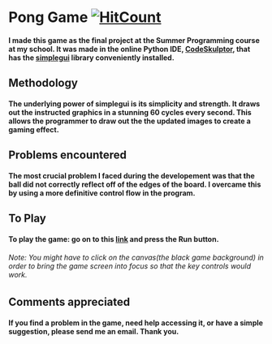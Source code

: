 # Pong Game [![HitCount](http://hits.dwyl.io/ramanshsharma2806/Pong.svg)](http://hits.dwyl.io/ramanshsharma2806/Pong)
#### I made this game as the final project at the Summer Programming course at my school. It was made in the online Python IDE, [CodeSkulptor](http://py3.codeskulptor.org/about.html), that has the [simplegui](http://www.codeskulptor.org/) library conveniently installed.


## Methodology
#### The underlying power of simplegui is its simplicity and strength. It draws out the instructed graphics in a stunning 60 cycles every second. This allows the programmer to draw out the the updated images to create a gaming effect.

## Problems encountered
#### The most crucial problem I faced during the developement was that the ball did not correctly reflect off of the edges of the board. I overcame this by using a more definitive control flow in the program.

## To Play
#### To play the game: go on to this [link](http://py3.codeskulptor.org/#user301_KW4FrF5EcTAlgRQ.py) and press the **Run** button.
###### Note: You might have to click on the canvas(the black game background) in order to bring the game screen into focus so that the key controls would work.

## Comments appreciated
#### If you find a problem in the game, need help accessing it, or have a simple suggestion, please send me an email. Thank you.
